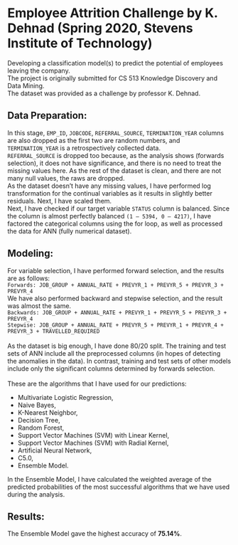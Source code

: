 # Employee Attrition Challenge by K. Dehnad (Spring 2020, Stevens Institute of Technology)
Developing a classification model(s) to predict the potential of employees leaving the company.<br/> 
The project is originally submitted for CS 513 Knowledge Discovery and Data Mining.<br/>
The dataset was provided as a challenge by professor K. Dehnad.<br/>

## Data Preparation:
In this stage, `EMP_ID`, `JOBCODE`, `REFERRAL_SOURCE`, `TERMINATION_YEAR` columns are also dropped as the first two are random numbers, and `TERMINATION_YEAR` is a retrospectively collected data.<br/>
`REFERRAL_SOURCE` is dropped too because, as the analysis shows (forwards selection), it does not have significance, and there is no need to treat the missing values here. As the rest of the dataset is clean, and there are not many null values, the raws are dropped.<br/>
As the dataset doesn’t have any missing values, I have performed log transformation for the continual variables as it results in slightly better residuals. Next, I have scaled them.<br/>
Next, I have checked if our target variable `STATUS` column is balanced. Since the column is almost perfectly balanced `(1 – 5394, 0 – 4217)`, I have factored the categorical columns using the for loop, as well as processed the data for ANN (fully numerical dataset).

## Modeling:
For variable selection, I have performed forward selection, and the results are as follows:<br/>
`Forwards: JOB_GROUP + ANNUAL_RATE + PREVYR_1 + PREVYR_5 + PREVYR_3 + PREVYR_4`<br/>
We have also performed backward and stepwise selection, and the result was almost the same.<br/>
`Backwards: JOB_GROUP + ANNUAL_RATE + PREVYR_1 + PREVYR_5 + PREVYR_3 + PREVYR_4`<br/>
`Stepwise: JOB_GROUP + ANNUAL_RATE + PREVYR_5 + PREVYR_1 + PREVYR_4 + PREVYR_3 + TRAVELLED_REQUIRED`<br/>
<br/>
As the dataset is big enough, I have done 80/20 split. The training and test sets of ANN include all the preprocessed columns (in hopes of detecting the anomalies in the data). In contrast, training and test sets of other models include only the significant columns determined by forwards selection.<br/>
<br/>
These are the algorithms that I have used for our predictions:
- Multivariate Logistic Regression, 
- Naive Bayes, 
- K-Nearest Neighbor, 
- Decision Tree, 
- Random Forest,
- Support Vector Machines (SVM) with Linear Kernel,
- Support Vector Machines (SVM) with Radial Kernel,
- Artificial Neural Network, 
- C5.0, 
- Ensemble Model.

In the Ensemble Model, I have calculated the weighted average of the predicted probabilities of the most successful algorithms that we have used during the analysis.

## Results:
The Ensemble Model gave the highest accuracy of **75.14%**.
